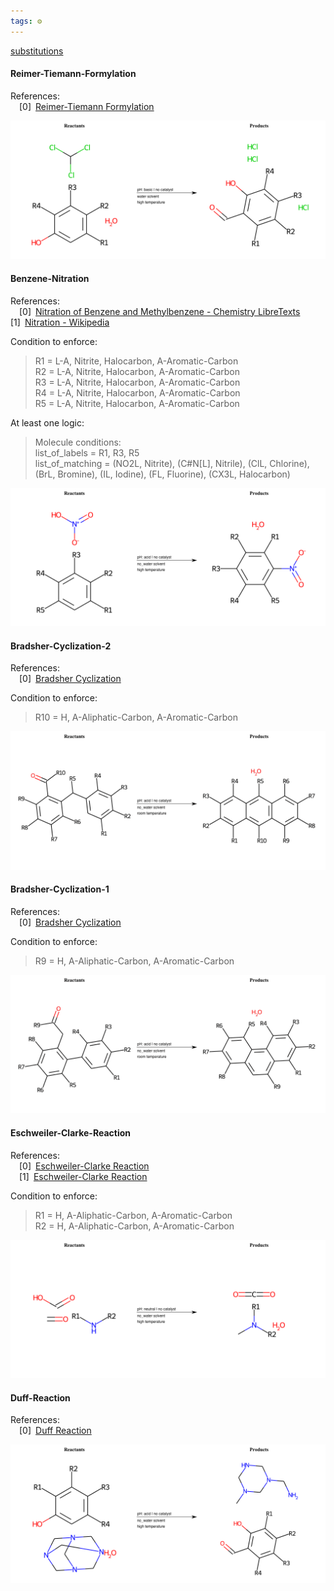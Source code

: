 ```yaml
---
tags: ⚙️
---
```


[substitutions](/notes/named_reactions/Substitutions/Substitutions.md)
#### Reimer-Tiemann-Formylation

References:   
 [0] [Reimer-Tiemann Formylation](https://synarchive.com/named-reactions/reimer-tiemann-formylation)  
 


 
 
![image](/notes/images/Reimer-Tiemann-Formylation.png)

#### Benzene-Nitration

References:   
 [0] [Nitration of Benzene and Methylbenzene - Chemistry LibreTexts](https://chem.libretexts.org/Bookshelves/Organic_Chemistry/Supplemental_Modules_(Organic_Chemistry)/Arenes/Reactivity_of_Arenes/Nitration_of_Benzene_and_Methylbenzene)  
 [1] [Nitration - Wikipedia](https://en.wikipedia.org/wiki/Nitration)  
 


 
  Condition to enforce: 
> R1 = L-A, Nitrite, Halocarbon, A-Aromatic-Carbon  
> R2 = L-A, Nitrite, Halocarbon, A-Aromatic-Carbon  
> R3 = L-A, Nitrite, Halocarbon, A-Aromatic-Carbon  
> R4 = L-A, Nitrite, Halocarbon, A-Aromatic-Carbon  
> R5 = L-A, Nitrite, Halocarbon, A-Aromatic-Carbon  
> 



 At least one logic: 
> Molecule conditions:  
>  list\_of\_labels = R1, R3, R5  
>  list\_of\_matching = (NO2L, Nitrite), (C#N[L], Nitrile), (ClL, Chlorine), (BrL, Bromine), (IL, Iodine), (FL, Fluorine), (CX3L, Halocarbon)
> 
> 




![image](/notes/images/Benzene-Nitration.png)

#### Bradsher-Cyclization-2

References:   
 [0] [Bradsher Cyclization](https://synarchive.com/named-reactions/bradsher-cyclization)  
 


 
  Condition to enforce: 
> R10 = H, A-Aliphatic-Carbon, A-Aromatic-Carbon  
> 




![image](/notes/images/Bradsher-Cyclization-2.png)

#### Bradsher-Cyclization-1

References:   
 [0] [Bradsher Cyclization](https://synarchive.com/named-reactions/bradsher-cyclization)  
 


 
  Condition to enforce: 
> R9 = H, A-Aliphatic-Carbon, A-Aromatic-Carbon  
> 




![image](/notes/images/Bradsher-Cyclization-1.png)

#### Eschweiler-Clarke-Reaction

References:   
 [0] [Eschweiler-Clarke Reaction](https://www.organic-chemistry.org/namedreactions/eschweiler-clarke-reaction.shtm)  
 [1] [Eschweiler-Clarke Reaction](https://synarchive.com/named-reactions/eschweiler-clarke-reaction)  
 


 
  Condition to enforce: 
> R1 = H, A-Aliphatic-Carbon, A-Aromatic-Carbon  
> R2 = H, A-Aliphatic-Carbon, A-Aromatic-Carbon  
> 




![image](/notes/images/Eschweiler-Clarke-Reaction.png)

#### Duff-Reaction

References:   
 [0] [Duff Reaction](https://synarchive.com/named-reactions/duff-reaction)  
 


 
 
![image](/notes/images/Duff-Reaction.png)

